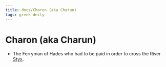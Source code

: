 ```yaml
---
title: docs/Charon (aka Charun)
tags: greek deity
---
```


# Charon (aka Charun) 
- The Ferryman of Hades who had to be paid in order to cross the River [Styx](Styx.md.md).